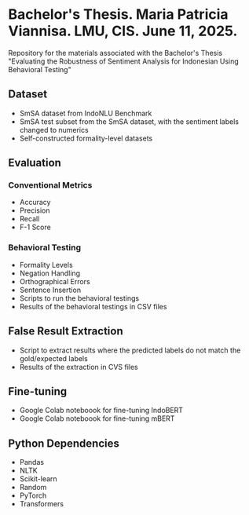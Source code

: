 # Bachelor's Thesis. Maria Patricia Viannisa. LMU, CIS. June 11, 2025.
Repository for the materials associated with the Bachelor's Thesis "Evaluating the Robustness of Sentiment Analysis for Indonesian Using Behavioral Testing"

## Dataset
- SmSA dataset from IndoNLU Benchmark
- SmSA test subset from the SmSA dataset, with the sentiment labels changed to numerics
- Self-constructed formality-level datasets

## Evaluation

### Conventional Metrics
- Accuracy
- Precision
- Recall
- F-1 Score

### Behavioral Testing
- Formality Levels
- Negation Handling
- Orthographical Errors
- Sentence Insertion
- Scripts to run the behavioral testings
- Results of the behavioral testings in CSV files

## False Result Extraction
- Script to extract results where the predicted labels do not match the gold/expected labels
- Results of the extraction in CVS files

## Fine-tuning
- Google Colab noteboook for fine-tuning IndoBERT
- Google Colab noteboook for fine-tuning mBERT

## Python Dependencies
- Pandas
- NLTK
- Scikit-learn
- Random
- PyTorch
- Transformers
